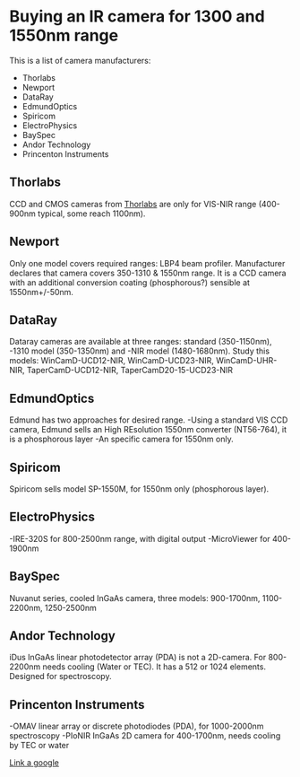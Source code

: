 # Buying an IR camera for 1300 and 1550nm range

This is a list of camera manufacturers:
* Thorlabs
* Newport
* DataRay
* EdmundOptics
* Spiricom
* ElectroPhysics
* BaySpec
* Andor Technology
* Princenton Instruments


## Thorlabs
CCD and CMOS cameras from [Thorlabs](http://www.thorlabs.com) are only for VIS-NIR range (400-900nm typical, some reach 1100nm).


## Newport
Only one model covers required ranges: LBP4 beam profiler. Manufacturer declares that camera covers 350-1310 & 1550nm range. It is a CCD camera with an additional conversion coating (phosphorous?) sensible at 1550nm+/-50nm.

## DataRay
Dataray cameras are available at three ranges: standard (350-1150nm), -1310 model (350-1350nm) and -NIR model (1480-1680nm).
Study this models: WinCamD-UCD12-NIR, WinCamD-UCD23-NIR, WinCamD-UHR-NIR, TaperCamD-UCD12-NIR, TaperCamD20-15-UCD23-NIR

## EdmundOptics
Edmund has two approaches for desired range.
-Using a standard VIS CCD camera, Edmund sells an High REsolution 1550nm converter (NT56-764), it is a phosphorous layer
-An specific camera for 1550nm only.

## Spiricom
Spiricom sells model SP-1550M, for 1550nm only (phosphorous layer).

## ElectroPhysics
-IRE-320S for 800-2500nm range, with digital output
-MicroViewer for 400-1900nm

## BaySpec
Nuvanut series, cooled InGaAs camera, three models: 900-1700nm, 1100-2200nm, 1250-2500nm


## Andor Technology
iDus InGaAs linear photodetector array (PDA) is not a 2D-camera. For 800-2200nm needs cooling (Water or TEC). It has a 512 or 1024 elements. Designed for spectroscopy.


## Princenton Instruments
-OMAV linear array or discrete photodiodes (PDA), for 1000-2000nm spectroscopy
-PIoNIR InGaAs 2D camera for 400-1700nm, needs cooling by TEC or water



[Link a google](http://www.google.com)